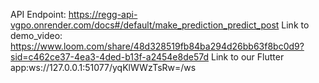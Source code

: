 API Endpoint: https://regg-api-vgpo.onrender.com/docs#/default/make_prediction_predict_post
Link to demo_video: https://www.loom.com/share/48d328519fb84ba294d26bb63f8bc0d9?sid=c462ce37-4ea3-4ded-b13f-a2454e8de57d
Link to our Flutter app:ws://127.0.0.1:51077/yqKlWWzTsRw=/ws
